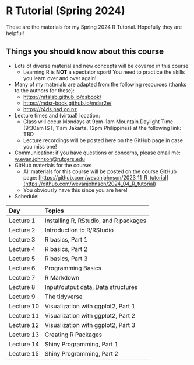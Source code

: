 # R Tutorial (Spring 2024)

These are the materials for my Spring 2024 R Tutorial. Hopefully they are helpful!

## Things you should know about this course

* Lots of diverse material and new concepts will be covered in this course
    + Learning R is __NOT__ a spectator sport! You need to practice the skills you learn over and over again!
* Many of my materials are adapted from the following resources (thanks to the authors for these): 
    + https://rafalab.github.io/dsbook/
    + https://mdsr-book.github.io/mdsr2e/
    + https://r4ds.had.co.nz
* Lecture times and (virtual) location:
    + Class will occur Mondays at 9pm-1am Mountain Daylight Time (9:30am IST, 11am Jakarta, 12pm Philippines) at the following link: TBD
    + Lecture recordings will be posted here on the GitHub page in case you miss one!
* Communication: if you have questions or concerns, please email me: <w.evan.johnson@rutgers.edu>
* GitHub materials for the course:
    + All materials for this course will be posted on the course GitHub page: [https://github.com/wevanjohnson/2023_11_R_tutorial](https://github.com/wevanjohnson/2024_04_R_tutorial)
    + You obviously have this since you are here!
* Schedule:

| Day         | Topics                                |
| :-----------| :------------------------------------ |
| Lecture 1   | Installing R, RStudio, and R packages |
| Lecture 2   | Introduction to R/RStudio             |
| Lecture 3   | R basics, Part 1                      |
| Lecture 4   | R basics, Part 2                      |
| Lecture 5   | R basics, Part 3                      |
| Lecture 6   | Programming Basics                    |
| Lecture 7   | R Markdown                            |
| Lecture 8   | Input/output data, Data structures    |
| Lecture 9   | The tidyverse                         |
| Lecture 10  | Visualization with ggplot2, Part 1    |
| Lecture 11  | Visualization with ggplot2, Part 2    |
| Lecture 12  | Visualization with ggplot2, Part 3    |
| Lecture 13  | Creating R Packages                   |
| Lecture 14  | Shiny Programming, Part 1              |
| Lecture 15  | Shiny Programming, Part 2              |


